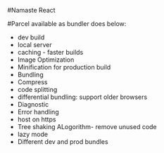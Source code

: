 #Namaste React

#Parcel available as bundler does below:
 - dev build
 - local server
 - caching - faster builds
 - Image Optimization
 - Minification for production build
 - Bundling
 - Compress
 - code splitting
 - differential bundling:  support older browsers
 - Diagnostic
 - Error handling
 - host on https
 - Tree shaking ALogorithm- remove unused code 
 - lazy mode
 - Different dev and prod bundles

